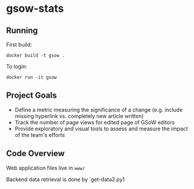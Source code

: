 # gsow-stats

## Running

First build:

`docker build -t gsow .`

To login:

`docker run -it gsow`

## Project Goals

* Define a metric measuring the significance of a change (e.g. include missing hyperlink vs. completely new article written)
* Track the number of page views for edited page of GSoW editors
* Provide exploratory and visual tools to assess and measure the impact of the team's efforts

## Code Overview

Web application files live in `www/`

Backend data retrieval is done by `get-data2.py1
